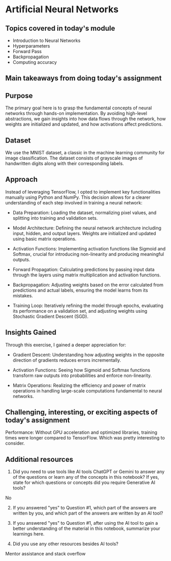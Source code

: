 # Artificial Neural Networks

## Topics covered in today's module
* Introduction to Neural Networks
* Hyperparameters
* Forward Pass
* Backpropagation
* Computing accuracy

## Main takeaways from doing today's assignment

## Purpose
The primary goal here is to grasp the fundamental concepts of neural networks through hands-on implementation. By avoiding high-level abstractions, we gain insights into how data flows through the network, how weights are initialized and updated, and how activations affect predictions.

## Dataset
We use the MNIST dataset, a classic in the machine learning community for image classification. The dataset consists of grayscale images of handwritten digits along with their corresponding labels.

## Approach
Instead of leveraging TensorFlow, I opted to implement key functionalities manually using Python and NumPy. This decision allows for a clearer understanding of each step involved in training a neural network:

- Data Preparation: Loading the dataset, normalizing pixel values, and splitting into training and validation sets.

- Model Architecture: Defining the neural network architecture including input, hidden, and output layers. Weights are initialized and updated using basic matrix operations.

- Activation Functions: Implementing activation functions like Sigmoid and Softmax, crucial for introducing non-linearity and producing meaningful outputs.

- Forward Propagation: Calculating predictions by passing input data through the layers using matrix multiplication and activation functions.

- Backpropagation: Adjusting weights based on the error calculated from predictions and actual labels, ensuring the model learns from its mistakes.

- Training Loop: Iteratively refining the model through epochs, evaluating its performance on a validation set, and adjusting weights using Stochastic Gradient Descent (SGD).

## Insights Gained
Through this exercise, I gained a deeper appreciation for:

- Gradient Descent: Understanding how adjusting weights in the opposite direction of gradients reduces errors incrementally.

- Activation Functions: Seeing how Sigmoid and Softmax functions transform raw outputs into probabilities and enforce non-linearity.

- Matrix Operations: Realizing the efficiency and power of matrix operations in handling large-scale computations fundamental to neural networks.

## Challenging, interesting, or exciting aspects of today's assignment

Performance: Without GPU acceleration and optimized libraries, training times were longer compared to TensorFlow. Which was pretty interesting to consider.

## Additional resources
1. Did you need to use tools like AI tools ChatGPT or Gemini to answer any of the questions or learn any of the concepts in this notebook? If  yes, state for which questions or concepts did you require Generative AI tools? 

No

2. If you answered "yes" to Question #1, which part of the answers are written by you, and which part of the answers are written by an AI tool? 

3. If you answered "yes" to Question #1, after using the AI tool to gain a better understanding of the material in this notebook, summarize your learnings here.

4. Did you use any other resources besides AI tools?

Mentor assistance and stack overflow

